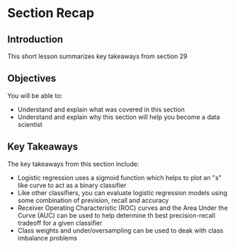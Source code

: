 
# Section Recap

## Introduction

This short lesson summarizes key takeaways from section 29

## Objectives
You will be able to:
* Understand and explain what was covered in this section
* Understand and explain why this section will help you become a data scientist

## Key Takeaways

The key takeaways from this section include:
* Logistic regression uses a sigmoid function which helps to plot an "s" like curve to act as a binary classifier
* Like other classifiers, you can evaluate logistic regression models using some combination of prevision, recall and accuracy
* Receiver Operating Characteristic (ROC) curves and the Area Under the Curve (AUC) can be used to help determine th best precision-recall tradeoff for a given classifier
* Class weights and under/oversampling can be used to deak with class imbalance problems
